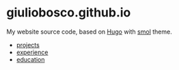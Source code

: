 # giuliobosco.github.io

My website source code, based on [Hugo](https://gohugo.io) with [smol](https://themes.gohugo.io/smol/) theme.

- [projects](https://giuliobosco.github.io/projects)
- [experience](https://giuliobosco.github.io/experience)
- [education](https://giuliobosco.github.io/education)

